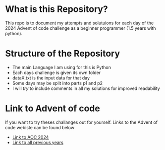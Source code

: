 # What is this Repository?
This repo is to document my attempts and solutuions for each day of the 2024 Advent of code challenge as a beginner programmer (1.5 years with python).



# Structure of the Repository
- The main Language I am using for this is Python
- Each days challenge is given its own folder
- dataX.txt is the input data for that day
- Some days may be split into parts p1 and p2
- I will *try* to include comments in all my solutions for improved readability

# Link to Advent of code
If you want to try theses challanges out for yourself. Links to the Advent of code webiste can be found below
- [Link to AOC 2024](https://adventofcode.com/)
- [Link to all previous years](https://adventofcode.com/2024/events)
